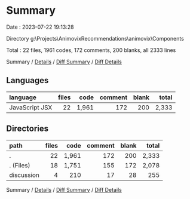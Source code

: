 # Summary

Date : 2023-07-22 19:13:28

Directory g:\\Projects\\AnimovixRecommendations\\animovix\\Components

Total : 22 files,  1961 codes, 172 comments, 200 blanks, all 2333 lines

Summary / [Details](details.md) / [Diff Summary](diff.md) / [Diff Details](diff-details.md)

## Languages
| language | files | code | comment | blank | total |
| :--- | ---: | ---: | ---: | ---: | ---: |
| JavaScript JSX | 22 | 1,961 | 172 | 200 | 2,333 |

## Directories
| path | files | code | comment | blank | total |
| :--- | ---: | ---: | ---: | ---: | ---: |
| . | 22 | 1,961 | 172 | 200 | 2,333 |
| . (Files) | 18 | 1,751 | 155 | 172 | 2,078 |
| discussion | 4 | 210 | 17 | 28 | 255 |

Summary / [Details](details.md) / [Diff Summary](diff.md) / [Diff Details](diff-details.md)